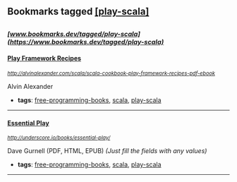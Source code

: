 ## Bookmarks tagged [[play-scala]](https://www.bookmarks.dev/search?q=[play-scala])

_<sup><sup>[www.bookmarks.dev/tagged/play-scala](https://www.bookmarks.dev/tagged/play-scala)</sup></sup>_
---
#### [Play Framework Recipes](http://alvinalexander.com/scala/scala-cookbook-play-framework-recipes-pdf-ebook)
_<sup>http://alvinalexander.com/scala/scala-cookbook-play-framework-recipes-pdf-ebook</sup>_

Alvin Alexander
* **tags**: [free-programming-books](../tagged/free-programming-books.md), [scala](../tagged/scala.md), [play-scala](../tagged/play-scala.md)
---
#### [Essential Play](http://underscore.io/books/essential-play/)
_<sup>http://underscore.io/books/essential-play/</sup>_

Dave Gurnell (PDF, HTML, EPUB) *(Just fill the fields with any values)*
* **tags**: [free-programming-books](../tagged/free-programming-books.md), [scala](../tagged/scala.md), [play-scala](../tagged/play-scala.md)
---
